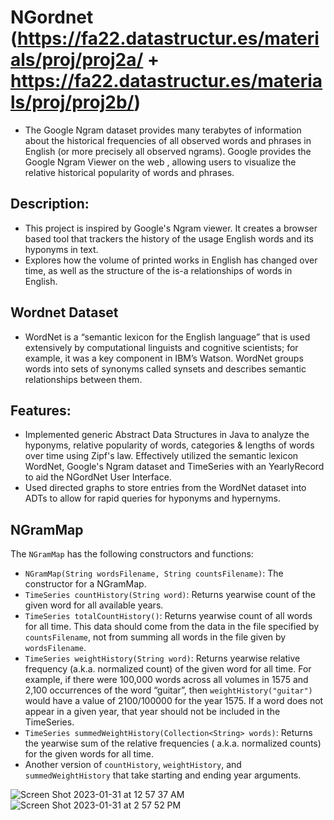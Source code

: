# NGordnet (https://fa22.datastructur.es/materials/proj/proj2a/ + https://fa22.datastructur.es/materials/proj/proj2b/)
- The Google Ngram dataset provides many terabytes of information about the historical frequencies of all observed words and phrases in English (or more precisely all observed ngrams). Google provides the Google Ngram Viewer on the web , allowing users to visualize the relative historical popularity of words and phrases.

## Description: 
  - This project is inspired by Google's Ngram viewer. It creates a browser based tool that trackers the history of the usage English words and its hyponyms in text.
  - Explores how the volume of printed works in English has changed over time, as well as the structure of the is-a relationships of words in English.
  
## Wordnet Dataset
- WordNet is a “semantic lexicon for the English language” that is used extensively by computational linguists and cognitive scientists; for example, it was a key component in IBM’s Watson. WordNet groups words into sets of synonyms called synsets and describes semantic relationships between them. 


## Features:
  - Implemented generic Abstract Data Structures in Java to analyze the hyponyms, relative popularity of words, categories & lengths of words over time using Zipf's law. Effectively utilized the semantic lexicon WordNet, Google's Ngram dataset and TimeSeries with an YearlyRecord to aid the NGordNet User Interface.
  - Used directed graphs to store entries from the WordNet dataset into ADTs to allow for rapid queries for hyponyms and hypernyms.

## NGramMap
<p>The <code class="language-plaintext highlighter-rouge">NGramMap</code> has the following constructors and functions:</p>

<ul>
  <li><code class="language-plaintext highlighter-rouge">NGramMap(String wordsFilename, String countsFilename)</code>: The constructor for a NGramMap.</li>
  <li><code class="language-plaintext highlighter-rouge">TimeSeries countHistory(String word)</code>: Returns yearwise count of the given word for all available years.</li>
  <li><code class="language-plaintext highlighter-rouge">TimeSeries totalCountHistory()</code>: Returns yearwise count of all words for all time. This data should come from the
data in the file specified by <code class="language-plaintext highlighter-rouge">countsFilename</code>, not from summing all words in the file given by <code class="language-plaintext highlighter-rouge">wordsFilename</code>.</li>
  <li><code class="language-plaintext highlighter-rouge">TimeSeries weightHistory(String word)</code>: Returns yearwise relative frequency (a.k.a. normalized count) of the given
word for all time. For example, if there were 100,000 words across all volumes in 1575 and 2,100 occurrences of the
word “guitar”, then <code class="language-plaintext highlighter-rouge">weightHistory("guitar")</code> would have a value of 2100/100000 for the year 1575. If a word does not
appear in a given year, that year should not be included in the TimeSeries.</li>
  <li><code class="language-plaintext highlighter-rouge">TimeSeries summedWeightHistory(Collection&lt;String&gt; words)</code>: Returns the yearwise sum of the relative frequencies (
a.k.a. normalized counts) for the given words for all time.</li>
  <li>Another version of <code class="language-plaintext highlighter-rouge">countHistory</code>, <code class="language-plaintext highlighter-rouge">weightHistory</code>, and <code class="language-plaintext highlighter-rouge">summedWeightHistory</code> that take starting and
ending year arguments.</li>
</ul>


![Screen Shot 2023-01-31 at 12 57 37 AM](https://user-images.githubusercontent.com/98563830/215714640-9733ec19-a2ad-4989-9b1c-89a424ec35da.png)
![Screen Shot 2023-01-31 at 2 57 52 PM](https://user-images.githubusercontent.com/98563830/215903026-949480e0-1fba-418e-8125-9694631a860e.png)

